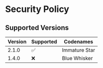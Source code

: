 # Security Policy

## Supported Versions

| Version |      Supported     |  Codenames   | 
| ------- | ------------------ |--------------|
| 2.1.0   | :white_check_mark: |Immature Star |
| 1.4.0   | :x: |Blue Whisker  |
